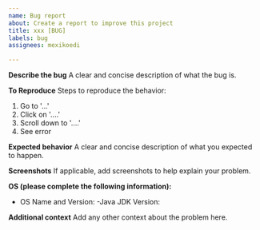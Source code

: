 ```yaml
---
name: Bug report
about: Create a report to improve this project
title: xxx [BUG]
labels: bug
assignees: mexikoedi

---
```


**Describe the bug**
A clear and concise description of what the bug is.

**To Reproduce**
Steps to reproduce the behavior:
1. Go to '...'
2. Click on '....'
3. Scroll down to '....'
4. See error

**Expected behavior**
A clear and concise description of what you expected to happen.

**Screenshots**
If applicable, add screenshots to help explain your problem.

**OS (please complete the following information):**
 - OS Name and Version: 
 -Java JDK Version: 

**Additional context**
Add any other context about the problem here.
